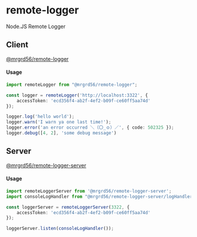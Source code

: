 # remote-logger
Node.JS Remote Logger

## Client

[@mrgrd56/remote-logger](https://www.npmjs.com/package/@mrgrd56/remote-logger)

#### Usage
```ts
import remoteLogger from "@mrgrd56/remote-logger";

const logger = remoteLogger('http://localhost:3322', {
    accessToken: 'ecd356f4-ab2f-4ef2-b09f-ce60ff5aa74d'
});

logger.log('hello world');
logger.warn('I warn ya one last time!');
logger.error('an error occurred ＼（〇_ｏ）／', { code: 502325 });
logger.debug([4, 2], 'some debug message')
```

## Server

[@mrgrd56/remote-logger-server](https://www.npmjs.com/package/@mrgrd56/remote-logger-server)

#### Usage
```ts
import remoteLoggerServer from '@mrgrd56/remote-logger-server';
import consoleLogHandler from "@mrgrd56/remote-logger-server/logHandlers/consoleLogHandler";

const loggerServer = remoteLoggerServer(3322, {
    accessToken: 'ecd356f4-ab2f-4ef2-b09f-ce60ff5aa74d'
});

loggerServer.listen(consoleLogHandler());
```
